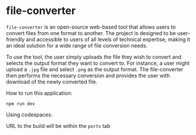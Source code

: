 # file-converter

 `file-converter` is an open-source web-based tool that allows users to convert files from one format to another. The project is designed to be user-friendly and accessible to users of all levels of technical expertise, making it an ideal solution for a wide range of file conversion needs.

To use the tool, the user simply uploads the file they wish to convert and selects the output format they want to convert to. For instance, a user might upload a   `.jpg` file and select `.png` as the output format. The file-converter then performs the necessary conversion and provides the user with download of the newly converted file.

How to run this application:

```
npm run dev
```

Using codespaces:

URL to the build will be within the `ports` tab

